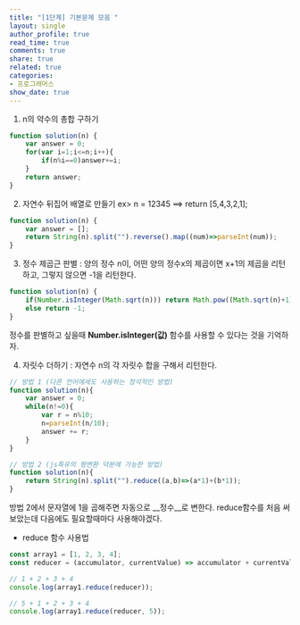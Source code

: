 ```yaml
---
title: "[1단계] 기본문제 모음 "
layout: single
author_profile: true
read_time: true
comments: true
share: true
related: true
categories:
- 프로그래머스
show_date: true
---
```


1. n의 약수의 총합 구하기

```js
function solution(n) {
    var answer = 0;
    for(var i=1;i<=n;i++){
        if(n%i==0)answer+=i;
    }
    return answer;
}
``` 

2. 자연수 뒤집어 배열로 만들기
ex> n = 12345 ==> return [5,4,3,2,1];

```js
function solution(n) {
    var answer = [];
    return String(n).split("").reverse().map((num)=>parseInt(num));
}
```

3. 정수 제곱근 판별
: 양의 정수 n이, 어떤 양의 정수x의 제곱이면 x+1의 제곱을 리턴하고, 그렇지 않으면 -1을 리턴한다.

```js
function solution(n) {
    if(Number.isInteger(Math.sqrt(n))) return Math.pow((Math.sqrt(n)+1),2);
    else return -1;
}
``` 
정수를 판별하고 싶을때 **Number.isInteger(값)** 함수를 사용할 수 있다는 것을 기억하자. 

4. 자릿수 더하기
: 자연수 n의 각 자릿수 합을 구해서 리턴한다.
```js
// 방법 1 (다른 언어에세도 사용하는 정석적인 방법)
function solution(n){
    var answer = 0;
    while(n!=0){
        var r = n%10;
        n=parseInt(n/10);
        answer += r;
    }
}

// 방법 2 (js특유의 형변환 덕분에 가능한 방법)
function solution(n){
    return String(n).split("").reduce((a,b)=>(a*1)+(b*1));
}
``` 
방법 2에서 문자열에 1을 곱해주면 자동으로 __정수__로 변한다.
reduce함수를 처음 써보았는데 다음에도 필요할때마다 사용해야겠다.
- reduce 함수 사용법
```js
const array1 = [1, 2, 3, 4];
const reducer = (accumulator, currentValue) => accumulator + currentValue;

// 1 + 2 + 3 + 4
console.log(array1.reduce(reducer));

// 5 + 1 + 2 + 3 + 4
console.log(array1.reduce(reducer, 5));
```